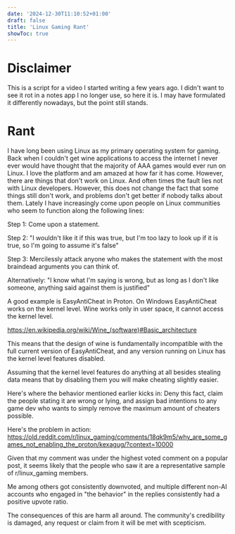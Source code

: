 ```yaml
---
date: '2024-12-30T11:10:52+01:00'
draft: false
title: 'Linux Gaming Rant'
showToc: true
---
```


# Disclaimer

This is a script for a video I started writing a few years ago. 
I didn't want to see it rot in a notes app I no longer use, so here it is. 
I may have formulated it differently nowadays, but the point still stands. 

# Rant

I have long been using Linux as my primary operating system for gaming. Back
when I couldn't get wine applications to access the internet I never ever would
have thought that the majority of AAA games would ever run on Linux. I love the
platform and am amazed at how far it has come. However, there are things that
don't work on Linux. And often times the fault lies not with Linux developers.
However, this does not change the fact that some things still don't work, and
problems don't get better if nobody talks about them. Lately I have increasingly
come upon people on Linux communities who seem to function along the following
lines:

Step 1: Come upon a statement. 

Step 2: "I wouldn't like it if this was true, but I'm too lazy to look up if it
is true, so I'm going to assume it's false"

Step 3: Mercilessly attack anyone who makes the statement with the most
braindead arguments you can think of. 

Alternatively: "I know what I'm saying is wrong, but as long as I don't like
someone, anything said against them is justified"

A good example is EasyAntiCheat in Proton. On Windows EasyAntiCheat works on the
kernel level. Wine works only in user space, it cannot access the kernel level. 

https://en.wikipedia.org/wiki/Wine_(software)#Basic_architecture

This means that the design of wine is fundamentally incompatible with the full
current version of EasyAntiCheat, and any version running on Linux has the
kernel level features disabled. 

Assuming that the kernel level features do anything at all besides stealing data
means that by disabling them you will make cheating slightly easier. 

Here's where the behavior mentioned earlier kicks in: Deny this fact, claim the
people stating it are wrong or lying, and assign bad intentions to any game dev
who wants to simply remove the maximum amount of cheaters possible. 

Here's the problem in action:
https://old.reddit.com/r/linux_gaming/comments/18qk9m5/why_are_some_games_not_enabling_the_proton/kexagug/?context=10000

Given that my comment was under the highest voted comment on a popular post, it
seems likely that the people who saw it are a representative sample of
r/linux_gaming members. 

Me among others got consistently downvoted, and multiple different
non-AI accounts who engaged in "the behavior" in the replies consistently had a
positive upvote ratio. 

The consequences of this are harm all around. The community's credibility is
damaged, any request or claim from it will be met with scepticism. 
